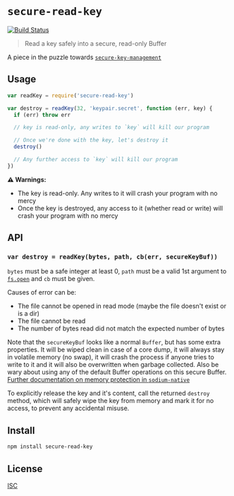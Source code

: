 # `secure-read-key`

[![Build Status](https://travis-ci.org/emilbayes/secure-read-key.svg?branch=master)](https://travis-ci.org/emilbayes/secure-read-key)

> Read a key safely into a secure, read-only Buffer

A piece in the puzzle towards [`secure-key-management`](https://github.com/emilbayes/secure-key-management)

## Usage

```js
var readKey = require('secure-read-key')

var destroy = readKey(32, 'keypair.secret', function (err, key) {
  if (err) throw err

  // key is read-only, any writes to `key` will kill our program

  // Once we're done with the key, let's destroy it
  destroy()

  // Any further access to `key` will kill our program
})
```

**:warning: Warnings:**

* The key is read-only. Any writes to it will crash your program with no mercy
* Once the key is destroyed, any access to it (whether read or write) will
  crash your program with no mercy

## API

### `var destroy = readKey(bytes, path, cb(err, secureKeyBuf))`

`bytes` must be a safe integer at least 0, `path` must be a valid 1st argument
to [`fs.open`](https://nodejs.org/api/fs.html#fs_fs_open_path_flags_mode_callback)
and `cb` must be given.

Causes of error can be:

* The file cannot be opened in read mode (maybe the file doesn't exist or is a dir)
* The file cannot be read
* The number of bytes read did not match the expected number of bytes

Note that the `secureKeyBuf` looks like a normal `Buffer`, but has some extra
properties. It will be wiped clean in case of a core dump, it will always stay
in volatile memory (no swap), it will crash the process if anyone tries to
write to it and it will also be overwritten when garbage collected. Also be wary
about using any of the default Buffer operations on this secure Buffer.
[Further documentation on memory protection in `sodium-native`](https://github.com/sodium-friends/sodium-native#memory-protection)

To explicitly release the key and it's content, call the returned `destroy`
method, which will safely wipe the key from memory and mark it for no access,
to prevent any accidental misuse.

## Install

```sh
npm install secure-read-key
```

## License

[ISC](LICENSE)
